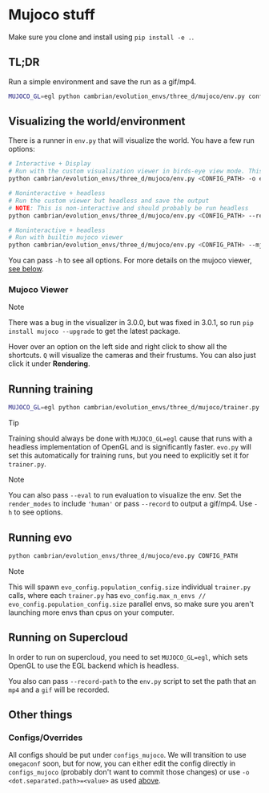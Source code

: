 # Mujoco stuff

Make sure you clone and install using `pip install -e .`.

## TL;DR

Run a simple environment and save the run as a gif/mp4.

```bash
MUJOCO_GL=egl python cambrian/evolution_envs/three_d/mujoco/env.py configs_mujoco/point_1lat1lon_1x1.yaml --record-path test -t 200
```

## Visualizing the world/environment

There is a runner in `env.py` that will visualize the world. You have a few run options:

```bash
# Interactive + Display 
# Run with the custom visualization viewer in birds-eye view mode. This is interactive, so you can move around.
python cambrian/evolution_envs/three_d/mujoco/env.py <CONFIG_PATH> -o env_config.renderer_config.render_modes="[human, rgb_array]"

# Noninteractive + headless
# Run the custom viewer but headless and save the output
# NOTE: This is non-interactive and should probably be run headless
python cambrian/evolution_envs/three_d/mujoco/env.py <CONFIG_PATH> --record-path <OUTPUT> -t <TOTAL_TIMESTEPS>

# Noninteractive + headless
# Run with builtin mujoco viewer
python cambrian/evolution_envs/three_d/mujoco/env.py <CONFIG_PATH> --mj-viewer
```

You can pass `-h` to see all options. For more details on the mujoco viewer, [see below](#mujoco-viewer).

### Mujoco Viewer

> [!NOTE]
> There was a bug in the visualizer in 3.0.0, but was fixed in 3.0.1, so run `pip install mujoco --upgrade` to get the latest package.

Hover over an option on the left side and right click to show all the shortcuts. `Q` will visualize the cameras and their frustums. You can also just click it under **Rendering**.

## Running training

```bash
MUJOCO_GL=egl python cambrian/evolution_envs/three_d/mujoco/trainer.py CONFIG_PATH --train
```

> [!TIP]
> Training should always be done with `MUJOCO_GL=egl` cause that runs with a headless implementation of OpenGL and is significantly faster. `evo.py` will set this automatically for training runs, but you need to explicitly set it for `trainer.py`.

> [!NOTE]
> You can also pass `--eval` to run evaluation to visualize the env. Set the `render_modes` to include `'human'` or pass `--record` to output a gif/mp4. Use `-h` to see options.

## Running evo

```bash
python cambrian/evolution_envs/three_d/mujoco/evo.py CONFIG_PATH
```

> [!NOTE]
> This will spawn `evo_config.population_config.size` individual `trainer.py` calls, where each `trainer.py` has `evo_config.max_n_envs // evo_config.population_config.size` parallel envs, so make sure you aren't launching more envs than cpus on your computer.

## Running on Supercloud

In order to run on supercloud, you need to set `MUJOCO_GL=egl`, which sets OpenGL to use the EGL backend which is headless.

You also can pass `--record-path` to the `env.py` script to set the path that an `mp4` and a `gif` will be recorded.

## Other things

### Configs/Overrides

All configs should be put under `configs_mujoco`. We will transition to use `omegaconf` soon, but for now, you can either edit the config directly in `configs_mujoco` (probably don't want to commit those changes) or use `-o <dot.separated.path>=<value>` as used [above](#visualizing-the-worldenvironment).